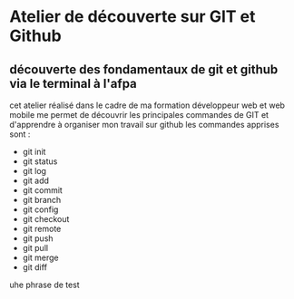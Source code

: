 # Atelier de découverte sur GIT et Github

## découverte des fondamentaux de git et github via le terminal à l'afpa

cet atelier réalisé dans le cadre de ma formation développeur web et web mobile me permet de découvrir les principales commandes de GIT et d'apprendre à organiser mon travail sur github
les commandes apprises sont :
- git init
- git status
- git log
- git add
- git commit
- git branch
- git config
- git checkout
- git remote
- git push
- git pull
- git merge
- git diff

uhe phrase de test


